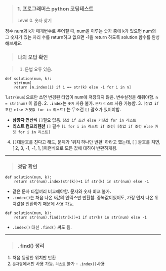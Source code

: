 <blockquote>
<h3 id="1-프로그래머스-python-코딩테스트">1. 프로그래머스 python 코딩테스트</h3>
<p>Level 0. 숫자 찾기</p>
</blockquote>
<p>정수 num과 k가 매개변수로 주어질 때, num을 이루는 숫자 중에 k가 있으면 num의 그 숫자가 있는 자리 수를 return하고 없으면 -1을 return 하도록 solution 함수를 완성해보세요.</p>
<blockquote>
<h3 id="나의-오답-확인">나의 오답 확인</h3>
</blockquote>
<blockquote>
<ol>
<li>문법 요류 있음. </li>
</ol>
</blockquote>
<pre><code class="language-python">def solution(num, k):
    str(num)
    return [n.index(i) if i == str(k) else -1 for i in n]</code></pre>
<p>1.<code>str(num)</code>으로만 쓰면 변경된 타입이 num에 저장되지 않음. 변수설정을 해줘야함. <code>n = str(num)</code> 이 옳음.
2. <code>.index</code>는 <code>숫자</code> 사용 불가. <code>문자</code> <code>리스트</code> 사용 가능함.
3. <code>[참값 if 조건 else 거짓값 for in 리스트]</code> 는 무조건 <code>[]</code> 괄호가 있어야함.</p>
<ul>
<li><strong>삼항자 연산식</strong> <code>[]</code>필요 없음.
<code>참값 if 조건 else 거짓값 for in 리스트</code></li>
<li><strong>리스트 컴프리헨션</strong> <code>[]</code> 필수
<code>[i for i in 리스트 if 조건]</code>
<code>[참값 if 조건 else 거짓 for i in 리스트]</code></li>
</ul>
<ol start="4">
<li><code>[]</code>대괄호를 친다고 해도, 문제가 '위치 하나만 반환' 하라고 했는데, [  ] 괄호를 치면, [ 2, 3, -1, -1, 1, ]이런식으로 모든 값에 대하여 반환하게됨.</li>
</ol>
<hr />
<blockquote>
<h3 id="정답-확인">정답 확인</h3>
</blockquote>
<pre><code class="language-python">def solution(num, k):
    return str(num).index(str(k))+1 if str(k) in str(num) else -1</code></pre>
<ul>
<li>같은 문자 타입끼리 비교해야함. 문자와 숫자 비교 불가.</li>
<li><code>.index()</code>는 처음 나온 k값의 인덱스만 반환함. 중복값이있어도, 가장 먼저 나온 위치값을 반환하기 때문에 사용 가능.</li>
</ul>
<pre><code class="language-python">def solution(num, k):
    return str(num).find(str(k))+1 if str(k) in str(num) else -1</code></pre>
<ul>
<li><code>.index()</code> 대신 <code>.find()</code> 써도 됨.</li>
</ul>
<hr />
<blockquote>
<h3 id="-find-정리">. find() 정리</h3>
</blockquote>
<ol>
<li>처음 등장한 위치만 반환</li>
<li><code>문자열</code>에서만 사용 가능.
<code>리스트</code> 불가 - <code>.index()</code>사용
<img alt="" src="https://velog.velcdn.com/images/kunhee/post/feff693b-0cd0-4165-9088-c833a6703afa/image.png" /></li>
</ol>
